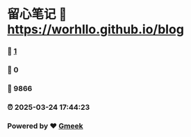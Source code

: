 # 留心笔记 :link: https://worhllo.github.io/blog 
### :page_facing_up: [1](https://worhllo.github.io/blog/tag.html) 
### :speech_balloon: 0 
### :hibiscus: 9866 
### :alarm_clock: 2025-03-24 17:44:23 
### Powered by :heart: [Gmeek](https://github.com/Meekdai/Gmeek)
